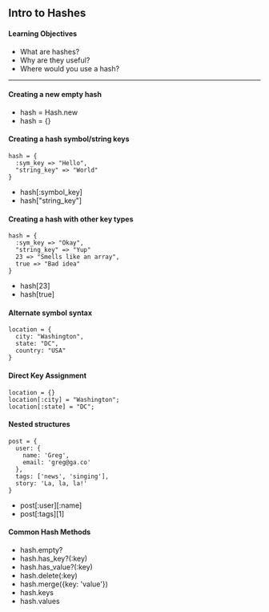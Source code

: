 ## Intro to Hashes

#### Learning Objectives

* What are hashes?
* Why are they useful?
* Where would you use a hash?

---

#### Creating a new empty hash

* hash = Hash.new
* hash = {}

#### Creating a hash symbol/string keys

```
hash = {  
  :sym_key => "Hello",  
  "string_key" => "World"  
}
```

* hash[:symbol_key]
* hash["string_key"]


#### Creating a hash with other key types

```
hash = {
  :sym_key => "Okay",  
  "string_key" => "Yup"  
  23 => "Smells like an array",  
  true => "Bad idea"  
}
```
* hash[23]
* hash[true]

#### Alternate symbol syntax

```
location = {  
  city: "Washington",  
  state: "DC",
  country: "USA"  
}
```

#### Direct Key Assignment

```
location = {}
location[:city] = "Washington";
location[:state] = "DC";
```

#### Nested structures

```
post = {  
  user: {
  	name: 'Greg',
  	email: 'greg@ga.co'
  },
  tags: ['news', 'singing'],
  story: 'La, la, la!'
}
```

* post[:user][:name]
* post[:tags][1]

#### Common Hash Methods

* hash.empty?
* hash.has_key?(:key)
* hash.has_value?(:key)
* hash.delete(:key)
* hash.merge({key: 'value'})
* hash.keys
* hash.values